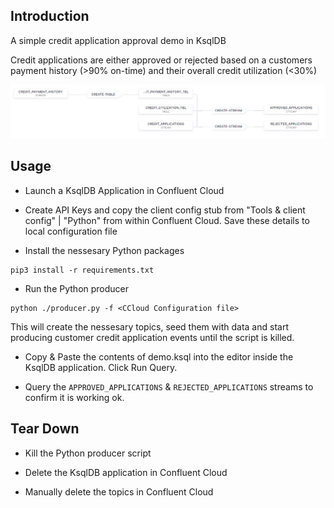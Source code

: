 
## Introduction

A simple credit application approval demo in KsqlDB

Credit applications are either approved or rejected based on a customers payment history (>90% on-time) and their overall credit utilization (<30%)

![](flow.png)

## Usage

* Launch a KsqlDB Application in Confluent Cloud

* Create API Keys and copy the client config stub from "Tools & client config" | "Python" from within Confluent Cloud. Save these details to local configuration file

* Install the nessesary Python packages

```
pip3 install -r requirements.txt
```

* Run the Python producer

```
python ./producer.py -f <CCloud Configuration file>
```

This will create the nessesary topics, seed them with data and start producing customer credit application events until the script is killed. 

* Copy & Paste the contents of demo.ksql into the editor inside the KsqlDB application. Click Run Query.

* Query the `APPROVED_APPLICATIONS` & `REJECTED_APPLICATIONS` streams to confirm it is working ok.

## Tear Down

* Kill the Python producer script

* Delete the KsqlDB application in Confluent Cloud

* Manually delete the topics in Confluent Cloud


